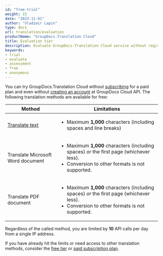 ```yaml
---
id: "free-trial"
weight: 15
date: "2023-11-01"
author: "Vladimir Lapin"
type: docs
url: translation/evaluation
productName: "GroupDocs.Translation Cloud"
title: Evaluation tier
description: Evaluate GroupDocs.Translation Cloud service without registration.
keywords:
- trial
- evaluate
- assessment
- free
- anonymous
---
```


You can try GroupDocs.Translation Cloud without [subscribing](/translation/subscription/) for a paid plan and even without [creating an account](/translation/sign-up/) at GroupDocs Cloud API. The following translation methods are available for free:

Method | Limitations
------ | -----------
[Translate text](/translation/text/request/#evaluation-mode) | <ul><li>Maximum **1,000** characters (including spaces and line breaks)</li></ul>
Translate Microsoft Word document | <ul><li>Maximum **1,000** characters (including spaces) _or_ the first page (whichever less).</li><li>Conversion to other formats is not supported.</li></ul>
Translate PDF document | <ul><li>Maximum **1,000** characters (including spaces) _or_ the first page (whichever less).</li><li>Conversion to other formats is not supported.</li></ul>

Regardless of the called method, you are limited by **10** API calls per day from a single IP address.

If you have already hit the limits or need access to other translation methods, consider the [free tier](/translation/subscription/#free-tier) or [paid subscription plan](/translation/subscription/#paid-plans).
